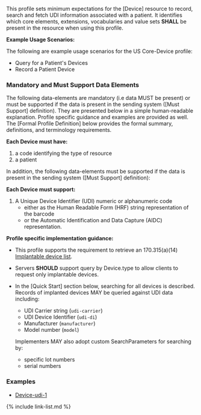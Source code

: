 ﻿This profile sets minimum expectations for the [Device] resource to record, search and fetch UDI information associated with a patient. It identifies which core elements, extensions, vocabularies and value sets **SHALL** be present in the resource when using this profile.

**Example Usage Scenarios:**

The following are example usage scenarios for the US Core-Device profile:

-   Query for a Patient's Devices
-   Record a Patient Device

### Mandatory and Must Support Data Elements

The following data-elements are mandatory (i.e data MUST be present) or must be supported if the data is present in the sending system ([Must Support] definition). They are presented below in a simple human-readable explanation.  Profile specific guidance and examples are provided as well.  The [Formal Profile Definition] below provides the  formal summary, definitions, and  terminology requirements.

**Each Device must have:**

1.  a code identifying the type of resource
1.  a patient

In addition, the following data-elements must be supported if the data is present in the sending system ([Must Support] definition):

**Each Device must support:**

1. A Unique Device Identifier (UDI) numeric or alphanumeric code
   - either as the Human Readable Form (HRF) string representation of the barcode
   - or the Automatic Identification and Data Capture (AIDC) representation.

**Profile specific implementation guidance:**

- This profile supports the requirement to retrieve an 170.315(a)(14) [Implantable device list](https://www.healthit.gov/test-method/implantable-device-list).
-  Servers **SHOULD** support query by Device.type to allow clients to request only implantable devices.
- In the [Quick Start] section below, searching for all devices is described. Records of implanted devices MAY be queried against UDI data including:

    - UDI Carrier string (`udi-carrier`)
    - UDI Device Identifier (`udi-di`)
    - Manufacturer (`manufacturer`)
    - Model number (`model`)

  Implementers MAY also adopt custom SearchParameters for searching by:

    - specific lot numbers
    - serial numbers

### Examples

- [Device-udi-1](Device-udi-1.html)

{% include link-list.md %}
